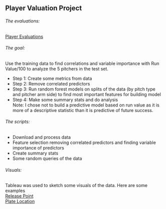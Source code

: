 ## Player Valuation Project <br/>

###### The evaluations: <br/>
[Player Evaluations](https://github.com/joshorenstein/player-valuation/blob/master/Josh%20Orenstein%20Player%20Valuations.pdf) <br/>

###### The goal: <br/>
Use the training data to find correlations and variable importance with Run Value/100 to analyze the 5 pitchers in the test set.
* Step 1: Create some metrics from data
* Step 2: Remove correlated predictors
* Step 3: Run random forest models on splits of the data (by pitch type and pitcher arm side) to find most important features for building model
* Step 4: Make some summary stats and do analysis <br/>
Note: I chose not to build a predictive model based on run value as it is more of a descriptive statistic than it is predictive of future success.

###### The scripts: <br/>
* Download and process data <br/>
* Feature selection removing correlated predictors and finding variable importance of predictors <br/>
* Create summary stats  <br/>
* Some random queries of the data <br/>

###### Visuals: <br/>
Tableau was used to sketch some visuals of the data. Here are some examples  <br/>
[Release Point](https://github.com/joshorenstein/player-valuation/blob/master/dashboard-images/release-point.PNG) <br/>
[Plate Location](https://github.com/joshorenstein/player-valuation/blob/master/dashboard-images/plate-location.PNG) <br/>
